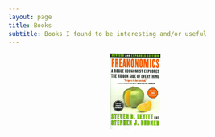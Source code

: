 ```yaml
---
layout: page
title: Books
subtitle: Books I found to be interesting and/or useful
---
```


<p align="center">
  <img src="/cover_book/freakonomics.jpg" width="100" />
</p>
